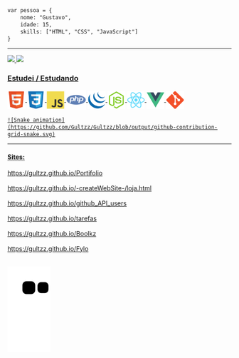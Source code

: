 
```JS

var pessoa = {
    nome: "Gustavo",
    idade: 15,
    skills: ["HTML", "CSS", "JavaScript"]
}

```

---

 <div>
  <a href="https://github.com/Gultzz">
  <img height="180em" src="https://github-readme-stats.vercel.app/api?username=Gultzz&show_icons=true&theme=radical&include_all_commits=true&count_private=true&icon_color=fd418d"/>
  <img height="180em" src="https://github-readme-stats.vercel.app/api/top-langs/?username=Gultzz&layout=compact&langs_count=7&theme=radical"/>
</div>
 
  <h3>Estudei / Estudando</h3>
 
<div style="display: inline_block">
    <img align="center" alt="Gultzz-HTML" height="40" src="https://raw.githubusercontent.com/devicons/devicon/master/icons/html5/html5-original.svg">
    <img align="center" alt="Gultzz-CSS" height="40" src="https://raw.githubusercontent.com/devicons/devicon/master/icons/css3/css3-original.svg">
    <img align="center" alt="Gultzz-Js" height="40" src="https://raw.githubusercontent.com/devicons/devicon/master/icons/javascript/javascript-original.svg">
    <img align="center" alt="Gultzz-PHP" height="45" src="https://raw.githubusercontent.com/devicons/devicon/master/icons/php/php-plain.svg">
    <img align="center" alt="Gultzz-jQuery" height="40" src="https://raw.githubusercontent.com/devicons/devicon/master/icons/jquery/jquery-original.svg">
    <img align="center" alt="Gultzz-Node" height="40" src="https://raw.githubusercontent.com/devicons/devicon/master/icons/nodejs/nodejs-original.svg">
    <img align="center" alt="Gultzz-React" height="40" src="https://raw.githubusercontent.com/devicons/devicon/master/icons/react/react-original.svg">
    <img align="center" alt="Gultzz-Vue" height="40" src="https://raw.githubusercontent.com/devicons/devicon/master/icons/vuejs/vuejs-original.svg">
    <img align="center" alt="Gultzz-Git" height="40" src="https://raw.githubusercontent.com/devicons/devicon/master/icons/git/git-original.svg">
    
    ![Snake animation](https://github.com/Gultzz/Gultzz/blob/output/github-contribution-grid-snake.svg)
    
</div>
 
 ---
 
 <h4>Sites:</h4>
    <div style="display:flex; flex-direction:column;">
         <a href="https://gultzz.github.io/Portifolio/">https://gultzz.github.io/Portifolio</a><br>
         <a href="https://gultzz.github.io/-createWebSite-/loja.html">https://gultzz.github.io/-createWebSite-/loja.html</a><br>
         <a href="https://gultzz.github.io/github_API_users/">https://gultzz.github.io/github_API_users</a><br>
         <a href="https://gultzz.github.io/tarefas/">https://gultzz.github.io/tarefas</a><br>
         <a href="https://gultzz.github.io/Boolkz/">https://gultzz.github.io/Boolkz</a><br>
        <a href="https://gultzz.github.io/Fylo/">https://gultzz.github.io/Fylo</a><br>
    </div>
    
 ![Snake animation](https://github.com/gultzz/gultzz/blob/output/github-contribution-grid-snake.svg)
 
 
